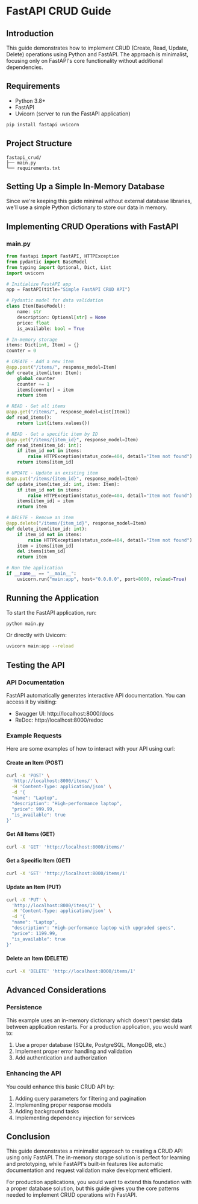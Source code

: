 # FastAPI CRUD Guide

## Introduction

This guide demonstrates how to implement CRUD (Create, Read, Update, Delete) operations using Python and FastAPI. The approach is minimalist, focusing only on FastAPI's core functionality without additional dependencies.

## Requirements

- Python 3.8+
- FastAPI
- Uvicorn (server to run the FastAPI application)

```bash
pip install fastapi uvicorn
```

## Project Structure

```
fastapi_crud/
├── main.py
└── requirements.txt
```

## Setting Up a Simple In-Memory Database

Since we're keeping this guide minimal without external database libraries, we'll use a simple Python dictionary to store our data in memory.

## Implementing CRUD Operations with FastAPI

### main.py

```python
from fastapi import FastAPI, HTTPException
from pydantic import BaseModel
from typing import Optional, Dict, List
import uvicorn

# Initialize FastAPI app
app = FastAPI(title="Simple FastAPI CRUD API")

# Pydantic model for data validation
class Item(BaseModel):
    name: str
    description: Optional[str] = None
    price: float
    is_available: bool = True

# In-memory storage
items: Dict[int, Item] = {}
counter = 0

# CREATE - Add a new item
@app.post("/items/", response_model=Item)
def create_item(item: Item):
    global counter
    counter += 1
    items[counter] = item
    return item

# READ - Get all items
@app.get("/items/", response_model=List[Item])
def read_items():
    return list(items.values())

# READ - Get a specific item by ID
@app.get("/items/{item_id}", response_model=Item)
def read_item(item_id: int):
    if item_id not in items:
        raise HTTPException(status_code=404, detail="Item not found")
    return items[item_id]

# UPDATE - Update an existing item
@app.put("/items/{item_id}", response_model=Item)
def update_item(item_id: int, item: Item):
    if item_id not in items:
        raise HTTPException(status_code=404, detail="Item not found")
    items[item_id] = item
    return item

# DELETE - Remove an item
@app.delete("/items/{item_id}", response_model=Item)
def delete_item(item_id: int):
    if item_id not in items:
        raise HTTPException(status_code=404, detail="Item not found")
    item = items[item_id]
    del items[item_id]
    return item

# Run the application
if __name__ == "__main__":
    uvicorn.run("main:app", host="0.0.0.0", port=8000, reload=True)
```

## Running the Application

To start the FastAPI application, run:

```bash
python main.py
```

Or directly with Uvicorn:

```bash
uvicorn main:app --reload
```

## Testing the API

### API Documentation

FastAPI automatically generates interactive API documentation. You can access it by visiting:
- Swagger UI: http://localhost:8000/docs
- ReDoc: http://localhost:8000/redoc

### Example Requests

Here are some examples of how to interact with your API using curl:

#### Create an Item (POST)

```bash
curl -X 'POST' \
  'http://localhost:8000/items/' \
  -H 'Content-Type: application/json' \
  -d '{
  "name": "Laptop",
  "description": "High-performance laptop",
  "price": 999.99,
  "is_available": true
}'
```

#### Get All Items (GET)

```bash
curl -X 'GET' 'http://localhost:8000/items/'
```

#### Get a Specific Item (GET)

```bash
curl -X 'GET' 'http://localhost:8000/items/1'
```

#### Update an Item (PUT)

```bash
curl -X 'PUT' \
  'http://localhost:8000/items/1' \
  -H 'Content-Type: application/json' \
  -d '{
  "name": "Laptop",
  "description": "High-performance laptop with upgraded specs",
  "price": 1199.99,
  "is_available": true
}'
```

#### Delete an Item (DELETE)

```bash
curl -X 'DELETE' 'http://localhost:8000/items/1'
```

## Advanced Considerations

### Persistence

This example uses an in-memory dictionary which doesn't persist data between application restarts. For a production application, you would want to:

1. Use a proper database (SQLite, PostgreSQL, MongoDB, etc.)
2. Implement proper error handling and validation
3. Add authentication and authorization

### Enhancing the API

You could enhance this basic CRUD API by:

1. Adding query parameters for filtering and pagination
2. Implementing proper response models
3. Adding background tasks
4. Implementing dependency injection for services

## Conclusion

This guide demonstrates a minimalist approach to creating a CRUD API using only FastAPI. The in-memory storage solution is perfect for learning and prototyping, while FastAPI's built-in features like automatic documentation and request validation make development efficient.

For production applications, you would want to extend this foundation with a proper database solution, but this guide gives you the core patterns needed to implement CRUD operations with FastAPI.
